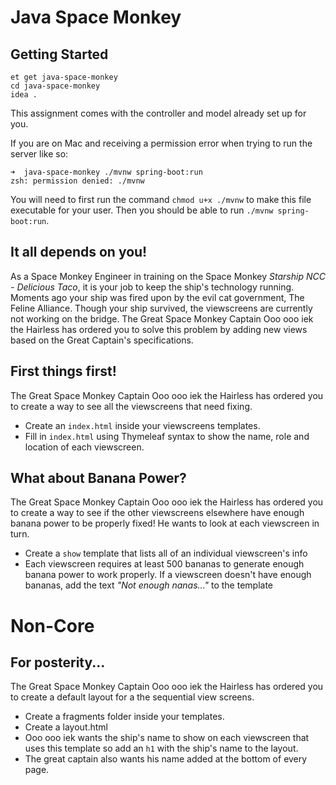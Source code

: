# Java Space Monkey

## Getting Started

```no-highlight
et get java-space-monkey
cd java-space-monkey
idea .
```

This assignment comes with the controller and model already set up for you.

If you are on Mac and receiving a permission error when trying to run the server like so:

```shell
➜  java-space-monkey ./mvnw spring-boot:run
zsh: permission denied: ./mvnw
```

You will need to first run the command `chmod u+x ./mvnw` to make this file executable for your user. Then you should be able to run `./mvnw spring-boot:run`.

## It all depends on you!

As a Space Monkey Engineer in training on the Space Monkey _Starship NCC - Delicious Taco_, it is your job to keep the ship's technology running. Moments ago your ship was fired upon by the evil cat government, The Feline Alliance. Though your ship survived, the viewscreens are currently not working on the bridge. The Great Space Monkey Captain Ooo ooo iek the Hairless has ordered you to solve this problem by adding new views based on the Great Captain's specifications.

## First things first!

The Great Space Monkey Captain Ooo ooo iek the Hairless has ordered you to create a way to see all the viewscreens that need fixing.

- Create an `index.html` inside your viewscreens templates.
- Fill in `index.html` using Thymeleaf syntax to show the name, role and location of each viewscreen.

## What about Banana Power?

The Great Space Monkey Captain Ooo ooo iek the Hairless has ordered you to create a way to see if the other viewscreens elsewhere have enough banana power to be properly fixed! He wants to look at each viewscreen in turn.

- Create a `show` template that lists all of an individual viewscreen's info
- Each viewscreen requires at least 500 bananas to generate enough banana power to work properly. If a viewscreen doesn't have enough bananas, add the text _"Not enough nanas..."_ to the template

# Non-Core

## For posterity...

The Great Space Monkey Captain Ooo ooo iek the Hairless has ordered you to create a default layout for a the sequential view screens.

- Create a fragments folder inside your templates.
- Create a layout.html
- Ooo ooo iek wants the ship's name to show on each viewscreen that uses this template so add an `h1` with the ship's name to the layout.
- The great captain also wants his name added at the bottom of every page.
